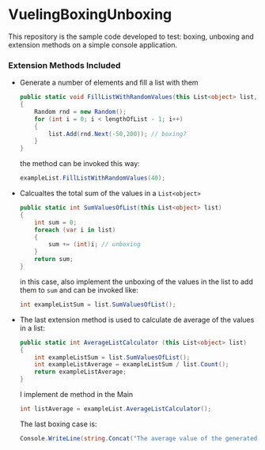 # VuelingBoxingUnboxing

This repository is the sample code developed to test: boxing, unboxing and extension methods on a simple console application.


### Extension Methods Included

*	Generate a number of elements and fill a list with them
    ```C#
	public static void FillListWithRandomValues(this List<object> list, int lengthOfList)
	{
		Random rnd = new Random();
		for (int i = 0; i < lengthOfList - 1; i++)
		{
			list.Add(rnd.Next(-50,200)); // boxing?
		}
	}
	```
	the method can be invoked this way:
	```C#
	exampleList.FillListWithRandomValues(40);
	```
*   Calcualtes the total sum of the values in a `List<object>`
	```C#
	public static int SumValuesOfList(this List<object> list)
	{
		int sum = 0;
		foreach (var i in list)
		{
			sum += (int)i; // unboxing
		}
		return sum;
	}
    ```
    in this case, also implement the unboxing of the values in the list to add them to `sum`
	and can be invoked like:
	```C#
	int exampleListSum = list.SumValuesOfList();
	```
*   The last extension method is used to calculate de average of the values in a list:
    ```C#
    public static int AverageListCalculator (this List<object> list)
	{
		int exampleListSum = list.SumValuesOfList();
		int exampleListAverage = exampleListSum / list.Count();
		return exampleListAverage;
	}
    ```
    I implement de method in the Main
    ```C#
    int listAverage = exampleList.AverageListCalculator();
    ```

    The last boxing case is:
    ```C#
	Console.WriteLine(string.Concat("The average value of the generated list of values is: ", listAverage)); // boxing
    ```
